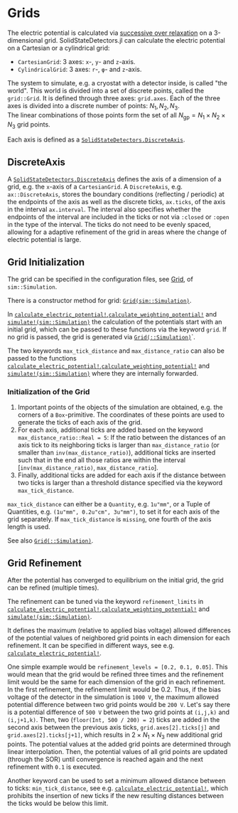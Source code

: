 # Grids

The electric potential is calculated via [successive over relaxation](https://en.wikipedia.org/wiki/Successive_over-relaxation)
on a 3-dimensional grid. SolidStateDetectors.jl can calculate the electric potential on a Cartesian or a cylindrical grid:
* `CartesianGrid`: 3 axes: `x`-, `y`- and `z`-axis.
* `CylindricalGrid`: 3 axes: `r`-, `φ`- and `z`-axis.

The system to simulate, e.g. a cryostat with a detector inside, is called "the world".
This world is divided into a set of discrete points, called the `grid::Grid`.
It is defined through three axes: `grid.axes`. Each of the three axes is divided into a
discrete number of points: $N_1, N_2, N_3$.  
The linear combinations of those points form the set of all
$N_\mathrm{gp} = N_1 \times N_2 \times N_3$ grid points.

Each axis is defined as a [`SolidStateDetectors.DiscreteAxis`](@ref).

## DiscreteAxis

A [`SolidStateDetectors.DiscreteAxis`](@ref) defines the axis of a dimension of a grid, e.g. the `x`-axis of a `CartesianGrid`. 
A `DiscreteAxis`, e.g. `ax::DiscreteAxis`, stores the boundary conditions (reflecting / periodic)
at the endpoints of the axis as well as the discrete ticks, `ax.ticks`, of the axis in the interval `ax.interval`.
The interval also specifies whether the endpoints of the interval are included in the ticks or not
via `:closed` or `:open` in the type of the interval.
The ticks do not need to be evenly spaced, allowing for a adaptive refinement of the grid
in areas where the change of electric potential is large.

## Grid Initialization

The grid can be specified in the configuration files, see [Grid](@ref), of `sim::Simulation`.

There is a constructor method for grid: [`Grid(sim::Simulation)`](@ref).

In [`calculate_electric_potential!`](@ref),[`calculate_weighting_potential!`](@ref) and [`simulate!(sim::Simulation)`](@ref)
the calculation of the potentials start with an initial grid, which can be passed to these functions via the keyword `grid`.
If no grid is passed, the grid is generated via [`Grid(::Simulation)`](@ref)`.

The two keywords `max_tick_distance` and `max_distance_ratio` can also be passed to the functions
[`calculate_electric_potential!`](@ref),[`calculate_weighting_potential!`](@ref) and [`simulate!(sim::Simulation)`](@ref)
where they are internally forwarded.

### Initialization of the Grid

1) Important points of the objects of the simulation are obtained, e.g. the corners of a `Box`-primitive.
    The coordinates of these points are used to generate the ticks of each axis of the grid.
2) For each axis, additional ticks are added based on the keyword `max_distance_ratio::Real = 5`:
    If the ratio between the distances of an axis tick to its neighboring ticks is larger than `max_distance_ratio`
    (or smaller than `inv(max_distance_ratio)`), additional ticks are inserted such that in the end
    all those ratios are within the interval [`inv(max_distance_ratio)`, `max_distance_ratio`].
3) Finally, additional ticks are added for each axis if the distance between two ticks is larger
    than a threshold distance specified via the keyword `max_tick_distance`.

`max_tick_distance` can either be a `Quantity`, e.g. `1u"mm"`, or a Tuple of Quantities, e.g. `(1u"mm", 0.2u"cm", 3u"mm")`,
to set it for each axis of the grid separately. If `max_tick_distance` is `missing`, one fourth of the axis length is used.

See also [`Grid(::Simulation)`](@ref).

## Grid Refinement

After the potential has converged to equilibrium on the initial grid, the grid can be refined (multiple times).

The refinement can be tuned via the keyword `refinement_limits` in
[`calculate_electric_potential!`](@ref),[`calculate_weighting_potential!`](@ref) and [`simulate!(sim::Simulation)`](@ref).

It defines the maximum (relative to applied bias voltage) allowed differences
of the potential values of neighbored grid points in each dimension for each refinement.
It can be specified in different ways, see e.g. [`calculate_electric_potential!`](@ref).

One simple example would be `refinement_levels = [0.2, 0.1, 0.05]`.
This would mean that the grid would be refined three times and the refinement limit would be
the same for each dimension of the grid in each refinement.
In the first refinement, the refinement limit would be 0.2. Thus, if the bias voltage of the detector in the simulation
is `1000 V`, the maximum allowed potential difference between two grid points would be `200 V`.
Let's say there is a potential difference of `500 V` between the two grid points at `(i,j,k)` and `(i,j+1,k)`.
Then, two (`floor(Int, 500 / 200) = 2`) ticks are added in the second axis between the
previous axis ticks, `grid.axes[2].ticks[j]` and `grid.axes[2].ticks[j+1]`,
which results in $2 \times N_1 \times N_3$ new additional grid points.
The potential values at the added grid points are determined through linear interpolation.
Then, the potential values of all grid points are updated (through the SOR) until convergence
is reached again and the next refinement with `0.1` is executed.

Another keyword can be used to set a minimum allowed distance between to ticks: `min_tick_distance`, see e.g. [`calculate_electric_potential!`](@ref), which prohibits the insertion of new
ticks if the new resulting distances between the ticks would be below this limit.
